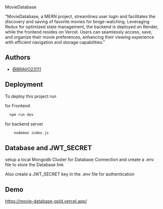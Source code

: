 
MovieDatabase

"MovieDatabase, a MERN project, streamlines user login and facilitates the discovery and saving of favorite movies for binge-watching. Leveraging Redux for optimized state management, the backend is deployed on Render, while the frontend resides on Vercel. Users can seamlessly access, save, and organize their movie preferences, enhancing their viewing experience with efficient navigation and storage capabilities."


## Authors

- [@BRAVO23111](https://github.com/BRAVO23111)


## Deployment

To deploy this project run

for Frontend
```bash
  npm run dev
```
for backend server  

```bash
    nodemon index.js 
```
## Database and JWT_SECRET
setup a local Mongodb Cluster for Database Connection and create a .env file to store the Database link 

Also create a JWT_SECRET key in the .env file for authentication 


## Demo

https://movie-database-gold.vercel.app/


